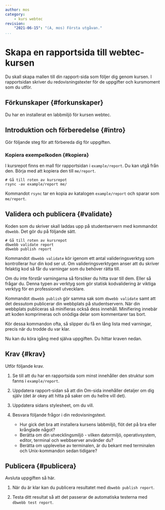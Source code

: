 ```yaml
---
author: mos
category:
    - kurs webtec
revision:
    "2021-06-15": "(A, mos) Första utgåvan."
...
```

Skapa en rapportsida till webtec-kursen
===================================

Du skall skapa mallen till din rapport-sida som följer dig genom kursen. I rapportsidan skriver du redovisningstexter för de uppgifter och kursmoment som du utför.

<!--more-->



Förkunskaper {#forkunskaper}
-----------------------

Du har en installerat en labbmiljö för kursen webtec.



<!--
Genomgång {#genom}
------------------------

Här är en video som "pratar" dig igenom uppgiftens upplägg och visar hur du kommer igång.

[YOUTUBE src="gKzwQTG9eCI" width=700 caption="Kurs mvc kmom03 tisdagsgenomgång, del 3/3 uppgiften (Zoom med Mikael)."]
-->



Introduktion och förberedelse {#intro}
-----------------------

Gör följande steg för att förbereda dig för uppgiften.



### Kopiera exempelkoden {#kopiera}

I kursrepot finns en mall för rapportsidan i `example/report`. Du kan utgå från den. Börja med att kopiera den till `me/report`.

```text
# Gå till roten av kursrepot
rsync -av example/report me/
```

Kommandot `rsync` tar en kopia av katalogen `example/report` och sparar som `me/report`.



Validera och publicera {#validate}
-----------------------

Koden som du skriver skall laddas upp på studentservern med kommandot `dbwebb`. Det gör du på följande sätt.

```text
# Gå till roten av kursrepot
dbwebb validate report
dbwebb publish report
```

Kommandot `dbwebb validate` kör igenom ett antal valideringsverktyg som kontrollerar hur din kod ser ut. Om valideringsverktygen anser att du skriver felaktig kod så får du varningar som du behöver rätta till.

Om du inte förstår varningarna så försöker du hitta svar till dem. Eller så frågar du. Denna typen av verktyg som gör statisk kodvalidering är viktiga verktyg för en professionell utvecklare.

Kommandot `dbwebb publish` gör samma sak som `dbwebb validate` samt att det dessutom publicerar din webbplats på studentservern. När din webbplats publiceras så minifieras också dess innehåll. Minifiering innebär att koden komprimeras och onödiga delar som kommentarer tas bort.

Kör dessa kommandon ofta, så slipper du få en lång lista med varningar, precis när du trodde du var klar.

Nu kan du köra igång med själva uppgiften. Du hittar kraven nedan.



Krav {#krav}
-----------------------

Utför följande krav.

1. Se till att du har en rapportsida som minst innehåller den struktur som fanns i `example/report`.

1. Uppdatera rapport-sidan så att din Om-sida innehåller detaljer om dig själv (det är okey att hitta på saker om du hellre vill det).

1. Uppdatera sidans stylesheet, om du vill.

1. Besvara följande frågor i din redovisningstext.

    * Hur gick det bra att installera kursens labbmiljö, flöt det på bra eller krånglade något?
    * Berätta om din utvecklingsmiljö - vilken datormiljö, operativsystem, editor, terminal och webbserver använder du?
    * Berätta om upplevelse av terminalen, är du bekant med terminalen och Unix-kommandon sedan tidigare?



Publicera {#publicera}
-----------------------

Avsluta uppgiften så här.

1. När du är klar kan du publicera resultatet med `dbwebb publish report`.

1. Testa ditt resultat så att det passerar de automatiska testerna med `dbwebb test report`.
